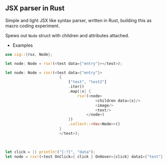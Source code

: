 ## JSX parser in Rust


Simple and light JSX like syntax parser, written in Rust, building this as macro coding experiment.

Spews out `Node` struct with children and attributes attached.



* Examples 

```Rust
use cig::{rsx, Node};

let node: Node = rsx!(<test data={"entry"}></test>);

let node: Node = rsx!(<test data={"entry"}>
                        {
                            ["test", "test2"]
                            .iter()
                            .map(|x| {
                                rsx!(<node>
                                        <children data={x}/>
                                        <image/>
                                        <text/>
                                    </node>)
                            })
                            .collect::<Vec<Node>>()
                        }
                        </test>);
                        
                        
                        
let click = || println!("{:?}", "data");                        
let node = rsx!(<test OnClick={ click } OnHover={click} data1={"test"} data2={"test2"}></test>);                        

```
